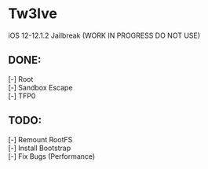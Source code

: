 # Tw3lve
iOS 12-12.1.2 Jailbreak (WORK IN PROGRESS DO NOT USE)


## DONE:     
[-] Root      
[-] Sandbox Escape    
[-] TFP0      

## TODO:
[-] Remount RootFS    
[-] Install Bootstrap   
[-] Fix Bugs (Performance)    


